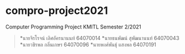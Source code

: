 # compro-project2021
Computer Programming Project
KMITL Semester 2/2021
> *นายจิรโรจน์ 	เลิศอัครนานนท์ 	64070014
> *นายธนพัฒน์ 	สุพัฒนานนท์ 	64070043
> *นายวชิรพล 	กลิ่นเกษร 	64070096
> *นายพงศ์พันธุ์ 	แสงพล 		64070191
